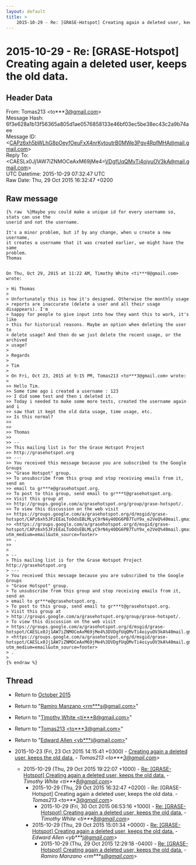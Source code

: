 ```yaml
---
layout: default
title: >
    2015-10-29 - Re: [GRASE-Hotspot] Creating again a deleted user, keeps the old data.
---
```


# 2015-10-29 - Re: [GRASE-Hotspot] Creating again a deleted user, keeps the old data.

## Header Data

From: Tomas213 \<to***3@gmail.com\><br>
Message Hash: 6f3e628a1b13f56365a805d1ae0576858133e46bf03ec5be38ec43c2a9b74aee<br>
Message ID: \<CAPz6xh5bWLhG8pOeyfOeuFxX4nrKytoutrB0MWe3Pgv4RpfMHA@mail.gmail.com\><br>
Reply To: \<CAESLx0Jj1AW7iZNMOCeAxM69jMe4=VDgfUqQMvTi4oiyuOV3kA@mail.gmail.com\><br>
UTC Datetime: 2015-10-29 07:32:47 UTC<br>
Raw Date: Thu, 29 Oct 2015 16:32:47 +0200<br>

## Raw message

```
{% raw  %}Maybe you could make a unique id for every username so, stats can use the
userid and not the username.

It's a minor problem, but if by any change, when u create a new username,
it creates a username that it was created earlier, we might have the same
problem.
Thomas


On Thu, Oct 29, 2015 at 11:22 AM, Timothy White <ti***8@gmail.com>
wrote:

> Hi Thomas
>
> Unfortunately this is how it's designed. Otherwise the monthly usage
> reports are inaccurate (delete a user and all their usage disappears). I'm
> happy for people to give input into how they want this to work, it's like
> this for historical reasons. Maybe an option when deleting the user to
> delete usage? And then do we just delete the recent usage, or the archived
> usage?
>
> Regards
>
> Tim
>
> On Fri, Oct 23, 2015 at 9:15 PM, Tomas213 <to***3@gmail.com> wrote:
>
>> Hello Tim.
>> Some time ago i created a username : 123
>> I did some test and then i deleted it.
>> Today i needed to make some more tests, created the username again and i
>> saw that it kept the old data usage, time usage, etc.
>> Is this normal?
>>
>>
>> Thomas
>>
>> --
>> This mailing list is for the Grase Hotspot Project
>> http://grasehotspot.org
>> ---
>> You received this message because you are subscribed to the Google Groups
>> "Grase Hotspot" group.
>> To unsubscribe from this group and stop receiving emails from it, send an
>> email to gr***e@grasehotspot.org.
>> To post to this group, send email to gr***t@grasehotspot.org.
>> Visit this group at
>> http://groups.google.com/a/grasehotspot.org/group/grase-hotspot/.
>> To view this discussion on the web visit
>> https://groups.google.com/a/grasehotspot.org/d/msgid/grase-hotspot/CAPz6xh5JFzEEaLToOdsEBLMLyC9rN4y40DG6PB7TuY9x_e2VeQ%40mail.gmail.com
>> <https://groups.google.com/a/grasehotspot.org/d/msgid/grase-hotspot/CAPz6xh5JFzEEaLToOdsEBLMLyC9rN4y40DG6PB7TuY9x_e2VeQ%40mail.gmail.com?utm_medium=email&utm_source=footer>
>> .
>>
>
> --
> This mailing list is for the Grase Hotspot Project http://grasehotspot.org
> ---
> You received this message because you are subscribed to the Google Groups
> "Grase Hotspot" group.
> To unsubscribe from this group and stop receiving emails from it, send an
> email to gr***e@grasehotspot.org.
> To post to this group, send email to gr***t@grasehotspot.org.
> Visit this group at
> http://groups.google.com/a/grasehotspot.org/group/grase-hotspot/.
> To view this discussion on the web visit
> https://groups.google.com/a/grasehotspot.org/d/msgid/grase-hotspot/CAESLx0Jj1AW7iZNMOCeAxM69jMe4%3DVDgfUqQMvTi4oiyuOV3kA%40mail.gmail.com
> <https://groups.google.com/a/grasehotspot.org/d/msgid/grase-hotspot/CAESLx0Jj1AW7iZNMOCeAxM69jMe4%3DVDgfUqQMvTi4oiyuOV3kA%40mail.gmail.com?utm_medium=email&utm_source=footer>
> .
>
{% endraw %}
```

## Thread

+ Return to [October 2015](/archive/2015/10)

+ Return to "[Ramiro Manzano <rm***s<span>@</span>gmail.com>](/authors/rm___s_at_gmail_com)"
+ Return to "[Timothy White <ti***8<span>@</span>gmail.com>](/authors/ti___8_at_gmail_com)"
+ Return to "[Tomas213 <to***3<span>@</span>gmail.com>](/authors/to___3_at_gmail_com)"
+ Return to "[Edward Allen <yb***j<span>@</span>gmail.com>](/authors/yb___j_at_gmail_com)"

+ 2015-10-23 (Fri, 23 Oct 2015 14:15:41 +0300) - [Creating again a deleted user, keeps the old data.](/archive/2015/10/8343254091f0f6e3823aedc700efbea8567ade0f11fda859deae28471c48ea31) - _Tomas213 \<to***3@gmail.com\>_
  + 2015-10-29 (Thu, 29 Oct 2015 19:22:07 +1000) - [Re: [GRASE-Hotspot] Creating again a deleted user, keeps the old data.](/archive/2015/10/c445bff92acde9a9542f95c2524b37ebe7c25d77025403fbef3ff09005fc3694) - _Timothy White \<ti***8@gmail.com\>_
    + 2015-10-29 (Thu, 29 Oct 2015 16:32:47 +0200) - Re: [GRASE-Hotspot] Creating again a deleted user, keeps the old data. - _Tomas213 \<to***3@gmail.com\>_
      + 2015-10-29 (Fri, 30 Oct 2015 06:53:16 +1000) - [Re: [GRASE-Hotspot] Creating again a deleted user, keeps the old data.](/archive/2015/10/12ce00f1f361c82499495adebb5b2cf9ec796d266067beef2a7379f1e4c3907e) - _Timothy White \<ti***8@gmail.com\>_
    + 2015-10-29 (Thu, 29 Oct 2015 15:01:34 +0000) - [Re: [GRASE-Hotspot] Creating again a deleted user, keeps the old data.](/archive/2015/10/bed4b2d9140f79e55069eb5863cc399b1a8c5bc1885e1d7fb81bf0c5bf1a37e0) - _Edward Allen \<yb***j@gmail.com\>_
      + 2015-10-29 (Thu, 29 Oct 2015 12:29:18 -0400) - [Re: [GRASE-Hotspot] Creating again a deleted user, keeps the old data.](/archive/2015/10/7a39a20545f3a0f6b205863d1c6e7428e7d3a069a909b486c169c2e391af96ff) - _Ramiro Manzano \<rm***s@gmail.com\>_

